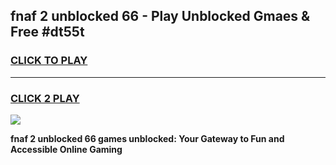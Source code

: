 
## fnaf 2 unblocked 66 - Play Unblocked Gmaes & Free #dt55t
<h3>
<a href="https://news.freeplayer.one?title=fnaf_2_unblocked_66&ref=24F">CLICK TO PLAY</a></h3>
<hr>

<h3>
<a href="https://news.freeplayer.one?title=fnaf_2_unblocked_66&ref=24F">CLICK 2 PLAY</a>
  
</h3>

<a href="https://news.freeplayer.one?title=fnaf_2_unblocked_66&ref=24F/"><img src="https://clearcache.store/games.png"></a>


**fnaf 2 unblocked 66 games unblocked: Your Gateway to Fun and Accessible Online Gaming**
